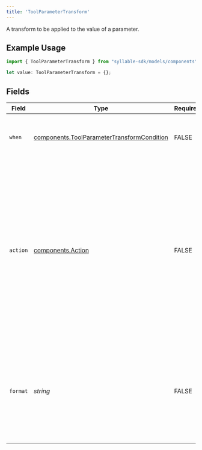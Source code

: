 ```yaml
---
title: 'ToolParameterTransform'
---
```


A transform to be applied to the value of a parameter.

## Example Usage

```typescript
import { ToolParameterTransform } from "syllable-sdk/models/components";

let value: ToolParameterTransform = {};
```

## Fields

| Field                                                                                                                                                                                                                               | Type                                                                                                                                                                                                                                | Required                                                                                                                                                                                                                            | Description                                                                                                                                                                                                                         |
| ----------------------------------------------------------------------------------------------------------------------------------------------------------------------------------------------------------------------------------- | ----------------------------------------------------------------------------------------------------------------------------------------------------------------------------------------------------------------------------------- | ----------------------------------------------------------------------------------------------------------------------------------------------------------------------------------------------------------------------------------- | ----------------------------------------------------------------------------------------------------------------------------------------------------------------------------------------------------------------------------------- |
| `when`                                                                                                                                                                                                                              | [components.ToolParameterTransformCondition](/sdk-docs/models/components/toolparametertransformcondition)                                                                                                                            | FALSE                                                                                                                                                                                                                  | Only apply the transform if the condition is met.                                                                                                                                                                                   |
| `action`                                                                                                                                                                                                                            | [components.Action](/sdk-docs/models/components/action)                                                                                                                                                                              | FALSE                                                                                                                                                                                                                  | The action to perform on the value: `default` means only set the value (using the `format` field) if the parameter doesn't exist or is empty, `override` means always set the value, and `remove` means remove the parameter value. |
| `format`                                                                                                                                                                                                                            | *string*                                                                                                                                                                                                                            | FALSE                                                                                                                                                                                                                  | The string value to use for the parameter. The value will be evaluated with the Python `str.format` method, for example, `Hello, {name}!`                                                                                           |